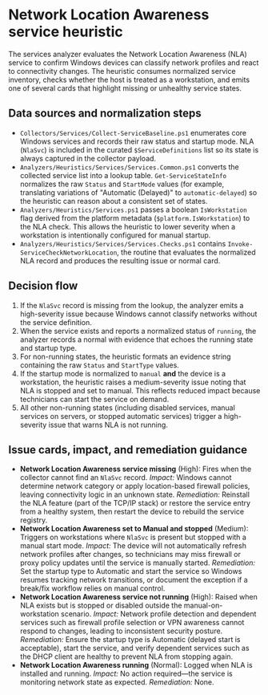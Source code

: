 # Network Location Awareness service heuristic

The services analyzer evaluates the Network Location Awareness (NLA) service to confirm
Windows devices can classify network profiles and react to connectivity changes. The
heuristic consumes normalized service inventory, checks whether the host is treated as a
workstation, and emits one of several cards that highlight missing or unhealthy service
states.

## Data sources and normalization steps

- `Collectors/Services/Collect-ServiceBaseline.ps1` enumerates core Windows services and
  records their raw status and startup mode. NLA (`NlaSvc`) is included in the curated
  `$ServiceDefinitions` list so its state is always captured in the collector payload.
- `Analyzers/Heuristics/Services/Services.Common.ps1` converts the collected service list
  into a lookup table. `Get-ServiceStateInfo` normalizes the raw `Status` and `StartMode`
  values (for example, translating variations of "Automatic (Delayed)" to
  `automatic-delayed`) so the heuristic can reason about a consistent set of states.
- `Analyzers/Heuristics/Services.ps1` passes a boolean `IsWorkstation` flag derived from
  the platform metadata (`$platform.IsWorkstation`) to the NLA check. This allows the
  heuristic to lower severity when a workstation is intentionally configured for
  manual startup.
- `Analyzers/Heuristics/Services/Services.Checks.ps1` contains
  `Invoke-ServiceCheckNetworkLocation`, the routine that evaluates the normalized NLA
  record and produces the resulting issue or normal card.

## Decision flow

1. If the `NlaSvc` record is missing from the lookup, the analyzer emits a high-severity
   issue because Windows cannot classify networks without the service definition.
2. When the service exists and reports a normalized status of `running`, the analyzer
   records a normal with evidence that echoes the running state and startup type.
3. For non-running states, the heuristic formats an evidence string containing the raw
   `Status` and `StartType` values.
4. If the startup mode is normalized to `manual` **and** the device is a workstation,
   the heuristic raises a medium-severity issue noting that NLA is stopped and set to
   manual. This reflects reduced impact because technicians can start the service on
   demand.
5. All other non-running states (including disabled services, manual services on
   servers, or stopped automatic services) trigger a high-severity issue that warns NLA
   is not running.

## Issue cards, impact, and remediation guidance

- **Network Location Awareness service missing** (High): Fires when the collector cannot
  find an `NlaSvc` record. *Impact:* Windows cannot determine network category or apply
  location-based firewall policies, leaving connectivity logic in an unknown state.
  *Remediation:* Reinstall the NLA feature (part of the TCP/IP stack) or restore the
  service entry from a healthy system, then restart the device to rebuild the service
  registry.
- **Network Location Awareness set to Manual and stopped** (Medium): Triggers on
  workstations where `NlaSvc` is present but stopped with a manual start mode.
  *Impact:* The device will not automatically refresh network profiles after changes,
  so technicians may miss firewall or proxy policy updates until the service is
  manually started. *Remediation:* Set the startup type to Automatic and start the
  service so Windows resumes tracking network transitions, or document the exception if
  a break/fix workflow relies on manual control.
- **Network Location Awareness service not running** (High): Raised when NLA exists but
  is stopped or disabled outside the manual-on-workstation scenario. *Impact:* Network
  profile detection and dependent services such as firewall profile selection or VPN
  awareness cannot respond to changes, leading to inconsistent security posture.
  *Remediation:* Ensure the startup type is Automatic (delayed start is acceptable),
  start the service, and verify dependent services such as the DHCP client are healthy
  to prevent NLA from stopping again.
- **Network Location Awareness running** (Normal): Logged when NLA is installed and
  running. *Impact:* No action required—the service is monitoring network state as
  expected. *Remediation:* None.

